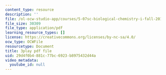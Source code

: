 ```yaml
---
content_type: resource
description: ''
file: /ol-ocw-studio-app/courses/5-07sc-biological-chemistry-i-fall-2013/29d4f0b4881c77bc6923b8975432d44a_LCiH8faydGk.pdf
file_size: 30309
file_type: application/pdf
learning_resource_types: []
license: https://creativecommons.org/licenses/by-nc-sa/4.0/
ocw_type: OCWFile
resourcetype: Document
title: 3play pdf file
uid: 29d4f0b4-881c-77bc-6923-b8975432d44a
video_metadata:
  youtube_id: null
---
```

